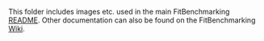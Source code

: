 This folder includes images etc. used in the main FitBenchmarking [README](../README.md). Other documentation can also be found on the FitBenchmarking [Wiki](https://github.com/fitbenchmarking/fitbenchmarking/wiki).

